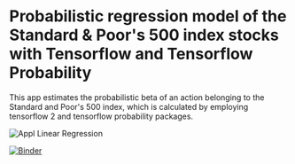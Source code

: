 # Probabilistic regression model of the Standard & Poor's 500 index stocks with Tensorflow and Tensorflow Probability

This app estimates the probabilistic beta of an action belonging to the Standard and Poor's 500 index, which is calculated by employing tensorflow 2 and tensorflow probability packages.



![Appl Linear Regression](https://github.com/tiagogiraldo/Probabilistic_regresion_Stocks_SP500_TFP_Streamlit_API/blob/main/appl_lr_5y_w.png)





[![Binder](https://mybinder.org/badge_logo.svg)](https://mybinder.org/v2/gh/tiagogiraldo/Probabilistic_regresion_Stocks_SP500_TFP_Streamlit_API/master?urlpath=proxy/8501/)
